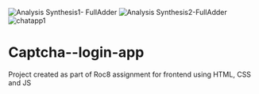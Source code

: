 ![Analysis  Synthesis1- FullAdder](https://user-images.githubusercontent.com/97036992/236694622-836bbe62-0f84-49e3-9a1b-d8edcbd62dad.png)
![Analysis  Synthesis2-FullAdder](https://user-images.githubusercontent.com/97036992/236694624-d141be4c-ec94-4de6-82f1-5360bf0c7037.png)
![chatapp1](https://user-images.githubusercontent.com/97036992/236694625-38b9dbe1-c40c-42e2-9314-91c7c7d0984b.png)

# Captcha--login-app
Project created as part of Roc8 assignment for frontend using HTML, CSS and JS
